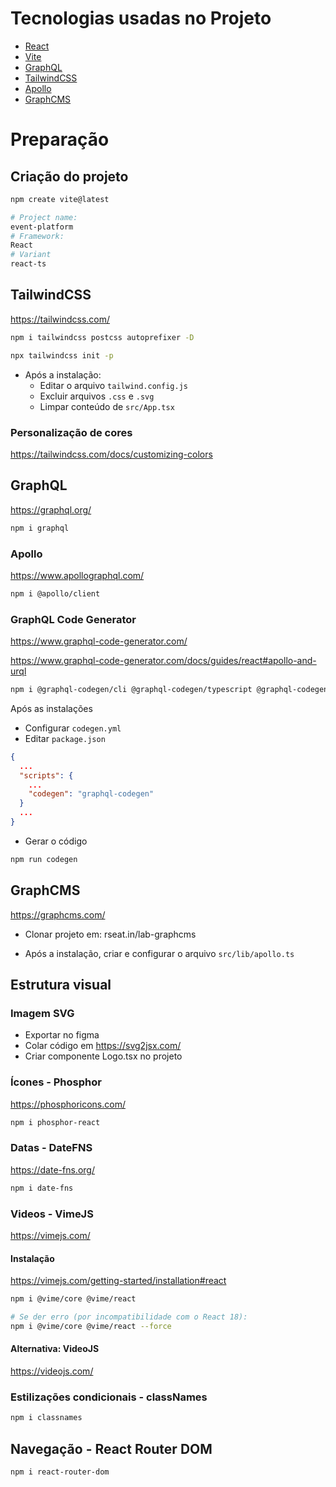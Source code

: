 # Tecnologias usadas no Projeto

- [React](reactjs.org)
- [Vite](vitejs.dev)
- [GraphQL](qraphql.org)
- [TailwindCSS](tailwindcss.com)
- [Apollo](apollographql.com)
- [GraphCMS](graphcms.com)

# Preparação

## Criação do projeto

```bash
npm create vite@latest

# Project name:
event-platform
# Framework:
React
# Variant
react-ts
```

## TailwindCSS

https://tailwindcss.com/

```bash
npm i tailwindcss postcss autoprefixer -D

npx tailwindcss init -p
```

- Após a instalação:
  - Editar o arquivo `tailwind.config.js`
  - Excluir arquivos `.css` e `.svg`
  - Limpar conteúdo de `src/App.tsx`

### Personalização de cores

https://tailwindcss.com/docs/customizing-colors

## GraphQL

https://graphql.org/

```bash
npm i graphql
```

### Apollo

https://www.apollographql.com/

```bash
npm i @apollo/client
```

### GraphQL Code Generator

https://www.graphql-code-generator.com/

https://www.graphql-code-generator.com/docs/guides/react#apollo-and-urql

```bash
npm i @graphql-codegen/cli @graphql-codegen/typescript @graphql-codegen/typescript-operations @graphql-codegen/typescript-react-apollo -D
```

Após as instalações

- Configurar `codegen.yml`
- Editar `package.json`

```json
{
  ...
  "scripts": {
    ...
    "codegen": "graphql-codegen"
  }
  ...
}
```

- Gerar o código

```bash
npm run codegen
```

## GraphCMS

https://graphcms.com/

- Clonar projeto em:
  rseat.in/lab-graphcms

- Após a instalação, criar e configurar o arquivo `src/lib/apollo.ts`

## Estrutura visual

### Imagem SVG

- Exportar no figma
- Colar código em https://svg2jsx.com/
- Criar componente Logo.tsx no projeto

### Ícones - Phosphor

https://phosphoricons.com/

```bash
npm i phosphor-react
```

### Datas - DateFNS

https://date-fns.org/

```bash
npm i date-fns
```

### Videos - VimeJS

https://vimejs.com/

#### Instalação

https://vimejs.com/getting-started/installation#react

```bash
npm i @vime/core @vime/react

# Se der erro (por incompatibilidade com o React 18):
npm i @vime/core @vime/react --force
```

#### Alternativa: VideoJS

https://videojs.com/

### Estilizações condicionais - classNames

```bash
npm i classnames
```

## Navegação - React Router DOM

```bash
npm i react-router-dom
```
